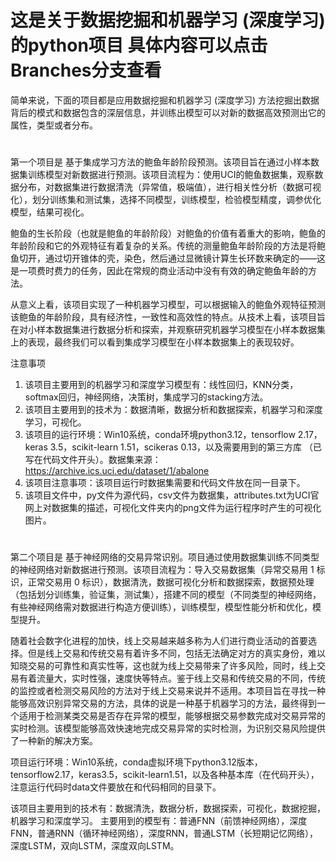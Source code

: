 # 这是关于数据挖掘和机器学习 (深度学习) 的python项目 具体内容可以点击Branches分支查看
简单来说，下面的项目都是应用数据挖掘和机器学习 (深度学习) 方法挖掘出数据背后的模式和数据包含的深层信息，并训练出模型可以对新的数据高效预测出它的属性，类型或者分布。

#
#
#

第一个项目是 基于集成学习方法的鲍鱼年龄阶段预测。该项目旨在通过小样本数据集训练模型对新数据进行预测。该项目流程为：使用UCI的鲍鱼数据集，观察数据分布，对数据集进行数据清洗（异常值，极端值），进行相关性分析（数据可视化），划分训练集和测试集，选择不同模型，训练模型，检验模型精度，调参优化模型，结果可视化。

鲍鱼的生长阶段（也就是鲍鱼的年龄阶段）对鲍鱼的价值有着重大的影响，鲍鱼的年龄阶段和它的外观特征有着复杂的关系。传统的测量鲍鱼年龄阶段的方法是将鲍鱼切开，通过切开锥体的壳，染色，然后通过显微镜计算生长环数来确定的——这是一项费时费力的任务，因此在常规的商业活动中没有有效的确定鲍鱼年龄的方法。

从意义上看，该项目实现了一种机器学习模型，可以根据输入的鲍鱼外观特征预测该鲍鱼的年龄阶段，具有经济性，一致性和高效性的特点。从技术上看，该项目旨在对小样本数据集进行数据分析和探索，并观察研究机器学习模型在小样本数据集上的表现，最终我们可以看到集成学习模型在小样本数据集上的表现较好。

注意事项
1. 该项目主要用到的机器学习和深度学习模型有：线性回归，KNN分类，softmax回归，神经网络，决策树，集成学习的stacking方法。
2. 该项目主要用到的技术为：数据清晰，数据分析和数据探索，机器学习和深度学习，可视化。
3. 该项目的运行环境：Win10系统，conda环境python3.12，tensorflow 2.17，keras 3.5，scikit-learn 1.51，scikeras 0.13，以及需要用到的第三方库
（已写在代码文件开头）。数据集来源：https://archive.ics.uci.edu/dataset/1/abalone
4. 该项目注意事项：该项目运行时数据集需要和代码文件放在同一目录下。
5. 该项目文件中，py文件为源代码，csv文件为数据集，attributes.txt为UCI官网上对数据集的描述，可视化文件夹内的png文件为运行程序时产生的可视化图片。

#
#
#

第二个项目是 基于神经网络的交易异常识别。项目通过使用数据集训练不同类型的神经网络对新数据进行预测。该项目流程为：导入交易数据集（异常交易用 1 标识，正常交易用 0 标识），数据清洗，数据可视化分析和数据探索，数据预处理（包括划分训练集，验证集，测试集），搭建不同的模型（不同类型的神经网络，有些神经网络需对数据进行构造方便训练），训练模型，模型性能分析和优化，模型提升。

随着社会数字化进程的加快，线上交易越来越多称为人们进行商业活动的首要选择。但是线上交易和传统交易有着许多不同，包括无法确定对方的真实身份，难以知晓交易的可靠性和真实性等，这也就为线上交易带来了许多风险，同时，线上交易有着流量大，实时性强，速度快等特点。鉴于线上交易和传统交易的不同，传统的监控或者检测交易风险的方法对于线上交易来说并不适用。本项目旨在寻找一种能够高效识别异常交易的方法，具体的说是一种基于机器学习的方法，最终得到一个适用于检测某类交易是否存在异常的模型，能够根据交易参数完成对交易异常的实时检测。该模型能够高效快速地完成交易异常的实时检测，为识别交易风险提供了一种新的解决方案。

项目运行环境：Win10系统，conda虚拟环境下python3.12版本，tensorflow2.17，keras3.5，scikit-learn1.51，以及各种基本库（在代码开头），注意运行代码时data文件要放在和代码相同的目录下。

该项目主要用到的技术有：数据清洗，数据分析，数据探索，可视化，数据挖掘，机器学习和深度学习。
主要用到的模型有：普通FNN（前馈神经网络），深度FNN，普通RNN（循环神经网络），深度RNN，普通LSTM（长短期记忆网络），深度LSTM，双向LSTM，深度双向LSTM。




